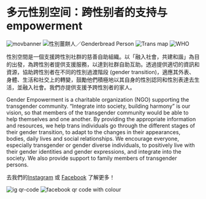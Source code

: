 # 多元性别空间：跨性别者的支持与 empowerment

![movbanner](https://genderempowerment.org/wp-content/uploads/2022/06/movbanner.jpg)
![性別薑餅人／Genderbread Person](https://genderempowerment.org/wp-content/uploads/2024/08/genderbread_v4_horiz-2s-1200x400.png)
![Trans map](https://genderempowerment.org/wp-content/uploads/2015/09/trans2015-790x263.png)
![WHO](https://genderempowerment.org/wp-content/uploads/2018/01/who_v2.png)

性別空間是一個支援跨性別社群的慈善自助組織。以「融入社會，共建和諧」為目的出發，為跨性別者提供支援服務，以達到社群自助互助。透過提供適切的資訊和資源，協助跨性別者在不同的性別過渡階段 (gender transition)，適應其外表、身體、生活和社交上的轉變，鼓勵他們積極地以其自身的性別認同和性別表達去生活，並融入社會。我們亦提供支援予跨性別者的家人。

Gender Empowerment is a charitable organization (NGO) supporting the transgender community. “Integrate into society, building harmony” is our vision, so that members of the transgender community would be able to help themselves and one another. By providing the appropriate information and resources, we help trans individuals go through the different stages of their gender transition, to adapt to the changes in their appearances, bodies, daily lives and social relationships. We encourage everyone, especially transgender or gender diverse individuals, to positively live with their gender identities and gender expressions, and integrate into the society. We also provide support to family members of transgender persons.

去我們的[Instagram](https://www.instagram.com/gender.empowerment.hk/) 或 [Facebook](https://www.facebook.com/gender.empowerment.hk) 了解更多！

![ig qr-code](https://genderempowerment.org/wp-content/uploads/2015/09/ig-qr-code-150x150.png)
![facebook qr code with colour](https://genderempowerment.org/wp-content/uploads/2015/09/facebook-qr-code-with-colour-150x150.png)
